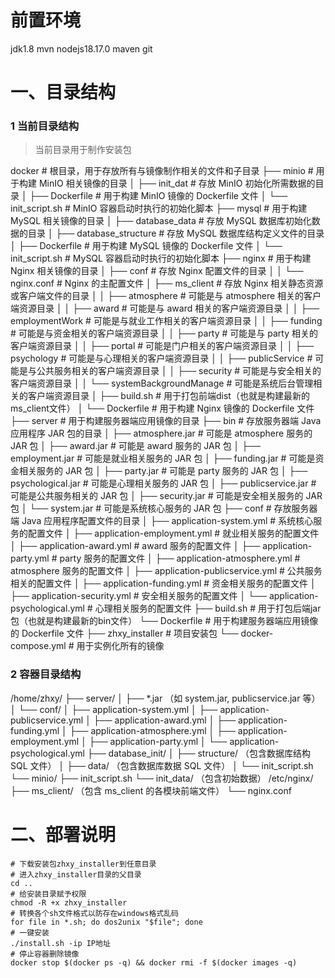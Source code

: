 # 前置环境
jdk1.8 mvn nodejs18.17.0 maven git

# 一、目录结构



### 1 当前目录结构

> 当前目录用于制作安装包

docker  # 根目录，用于存放所有与镜像制作相关的文件和子目录
├── minio  # 用于构建 MinIO 相关镜像的目录
│   ├── init_dat  # 存放 MinIO 初始化所需数据的目录
│   ├── Dockerfile  # 用于构建 MinIO 镜像的 Dockerfile 文件
│   └── init_script.sh  # MinIO 容器启动时执行的初始化脚本
├── mysql  # 用于构建 MySQL 相关镜像的目录
│   ├── database_data  # 存放 MySQL 数据库初始化数据的目录
│   ├── database_structure  # 存放 MySQL 数据库结构定义文件的目录
│   ├── Dockerfile  # 用于构建 MySQL 镜像的 Dockerfile 文件
│   └── init_script.sh  # MySQL 容器启动时执行的初始化脚本
├── nginx  # 用于构建 Nginx 相关镜像的目录
│   ├── conf  # 存放 Nginx 配置文件的目录
│   │   └── nginx.conf  # Nginx 的主配置文件
│   ├── ms_client  # 存放 Nginx 相关静态资源或客户端文件的目录
│   │   ├── atmosphere  # 可能是与 atmosphere 相关的客户端资源目录
│   │   ├── award  # 可能是与 award 相关的客户端资源目录
│   │   ├── employmentWork  # 可能是与就业工作相关的客户端资源目录
│   │   ├── funding  # 可能是与资金相关的客户端资源目录
│   │   ├── party  # 可能是与 party 相关的客户端资源目录
│   │   ├── portal  # 可能是门户相关的客户端资源目录
│   │   ├── psychology  # 可能是与心理相关的客户端资源目录
│   │   ├── publicService  # 可能是与公共服务相关的客户端资源目录
│   │   ├── security  # 可能是与安全相关的客户端资源目录
│   │   └── systemBackgroundManage  # 可能是系统后台管理相关的客户端资源目录
│   ├── build.sh  # 用于打包前端dist（也就是构建最新的ms_client文件）
│   └── Dockerfile  # 用于构建 Nginx 镜像的 Dockerfile 文件
├── server  # 用于构建服务器端应用镜像的目录
    ├── bin  # 存放服务器端 Java 应用程序 JAR 包的目录
    │   ├── atmosphere.jar  # 可能是 atmosphere 服务的 JAR 包
    │   ├── award.jar  # 可能是 award 服务的 JAR 包
    │   ├── employment.jar  # 可能是就业相关服务的 JAR 包
    │   ├── funding.jar  # 可能是资金相关服务的 JAR 包
    │   ├── party.jar  # 可能是 party 服务的 JAR 包
    │   ├── psychological.jar  # 可能是心理相关服务的 JAR 包
    │   ├── publicservice.jar  # 可能是公共服务相关的 JAR 包
    │   ├── security.jar  # 可能是安全相关服务的 JAR 包
    │   └── system.jar  # 可能是系统核心服务的 JAR 包
    ├── conf  # 存放服务器端 Java 应用程序配置文件的目录
    │   ├── application-system.yml  # 系统核心服务的配置文件
    │   ├── application-employment.yml  # 就业相关服务的配置文件
    │   ├── application-award.yml  # award 服务的配置文件
    │   ├── application-party.yml  # party 服务的配置文件
    │   ├── application-atmosphere.yml  # atmosphere 服务的配置文件
    │   ├── application-publicservice.yml  # 公共服务相关的配置文件
    │   ├── application-funding.yml  # 资金相关服务的配置文件
    │   ├── application-security.yml  # 安全相关服务的配置文件
    │   └── application-psychological.yml  # 心理相关服务的配置文件
    ├── build.sh  # 用于打包后端jar包（也就是构建最新的bin文件）
    └── Dockerfile  # 用于构建服务器端应用镜像的 Dockerfile 文件
├── zhxy_installer # 项目安装包
└── docker-compose.yml # 用于实例化所有的镜像                  



### 2 容器目录结构



/home/zhxy/
├── server/
│   ├── *.jar （如 system.jar, publicservice.jar 等）
│   └── conf/
│       ├── application-system.yml
│       ├── application-publicservice.yml
│       ├── application-award.yml
│       ├── application-funding.yml
│       ├── application-atmosphere.yml
│       ├── application-employment.yml
│       ├── application-party.yml
│       └── application-psychological.yml
├── database_init/
│   ├── structure/ （包含数据库结构 SQL 文件）
│   ├── data/ （包含数据库数据 SQL 文件）
│   └── init_script.sh
└── minio/
    ├── init_script.sh
    └── init_data/ （包含初始数据）
/etc/nginx/
├── ms_client/ （包含 ms_client 的各模块前端文件）
└── nginx.conf



# 二、部署说明

```shell
# 下载安装包zhxy_installer到任意目录
# 进入zhxy_installer目录的父目录
cd ..
# 给安装目录赋予权限
chmod -R +x zhxy_installer
# 转换各个sh文件格式以防存在windows格式乱码
for file in *.sh; do dos2unix "$file"; done
# 一键安装 
./install.sh -ip IP地址
# 停止容器删除镜像
docker stop $(docker ps -q) && docker rmi -f $(docker images -q)
```



















